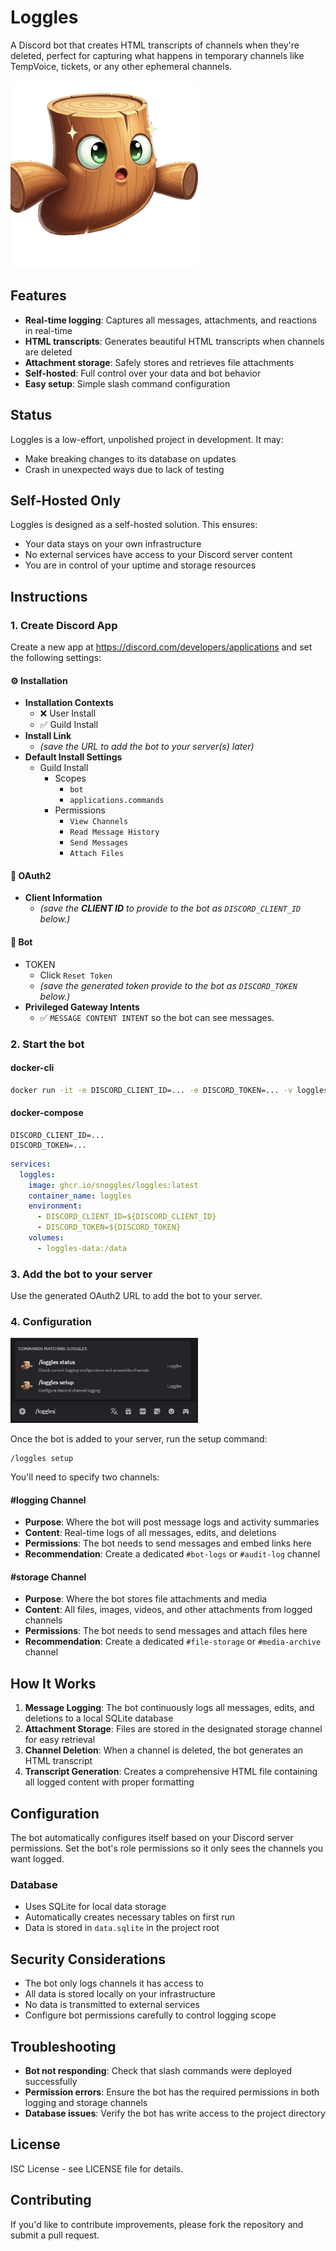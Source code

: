 # Loggles

A Discord bot that creates HTML transcripts of channels when they're deleted, perfect for capturing what happens in temporary channels like TempVoice, tickets, or any other ephemeral channels.

<img src="assets/profile.png" alt="Profile Picture" width="300">

## Features

- **Real-time logging**: Captures all messages, attachments, and reactions in real-time
- **HTML transcripts**: Generates beautiful HTML transcripts when channels are deleted
- **Attachment storage**: Safely stores and retrieves file attachments
- **Self-hosted**: Full control over your data and bot behavior
- **Easy setup**: Simple slash command configuration

## Status
Loggles is a low-effort, unpolished project in development. It may:
- Make breaking changes to its database on updates
- Crash in unexpected ways due to lack of testing

## Self-Hosted Only
Loggles is designed as a self-hosted solution. This ensures:
- Your data stays on your own infrastructure
- No external services have access to your Discord server content
- You are in control of your uptime and storage resources

## Instructions

### 1. Create Discord App
Create a new app at https://discord.com/developers/applications and set the following settings:

#### ⚙️ **Installation**
- **Installation Contexts**
  - ❌ User Install
  - ✅ Guild Install
- **Install Link**
  - *(save the URL to add the bot to your server(s) later)*
- **Default Install Settings**
  - Guild Install
    - Scopes
      - `bot`
      - `applications.commands`
    - Permissions
      - `View Channels`
      - `Read Message History`
      - `Send Messages`
      - `Attach Files`
#### 🔧 OAuth2
- **Client Information**
  - *(save the **CLIENT ID** to provide to the bot as `DISCORD_CLIENT_ID` below.)*

#### 🤖 Bot
- TOKEN
  - Click `Reset Token`
  - *(save the generated token provide to the bot as `DISCORD_TOKEN` below.)*
- **Privileged Gateway Intents**
  - ✅ `MESSAGE CONTENT INTENT` so the bot can see messages.

### 2. Start the bot
#### docker-cli
```bash
docker run -it -e DISCORD_CLIENT_ID=... -e DISCORD_TOKEN=... -v loggles-data:/data ghcr.io/snoggles/loggles:latest
```

#### docker-compose
```dotenv file=.env
DISCORD_CLIENT_ID=...
DISCORD_TOKEN=...
```

```yaml file=docker-compose.yml
services:
  loggles:
    image: ghcr.io/snoggles/loggles:latest
    container_name: loggles
    environment:
      - DISCORD_CLIENT_ID=${DISCORD_CLIENT_ID}
      - DISCORD_TOKEN=${DISCORD_TOKEN}
    volumes:
      - loggles-data:/data
```

### 3. Add the bot to your server
Use the generated OAuth2 URL to add the bot to your server.

### 4. Configuration
<img src="assets/commands.png" alt="Commands" width="300">

Once the bot is added to your server, run the setup command:

```
/loggles setup
```

You'll need to specify two channels:

#### #logging Channel
- **Purpose**: Where the bot will post message logs and activity summaries
- **Content**: Real-time logs of all messages, edits, and deletions
- **Permissions**: The bot needs to send messages and embed links here
- **Recommendation**: Create a dedicated `#bot-logs` or `#audit-log` channel

#### #storage Channel
- **Purpose**: Where the bot stores file attachments and media
- **Content**: All files, images, videos, and other attachments from logged channels
- **Permissions**: The bot needs to send messages and attach files here
- **Recommendation**: Create a dedicated `#file-storage` or `#media-archive` channel

## How It Works

1. **Message Logging**: The bot continuously logs all messages, edits, and deletions to a local SQLite database
2. **Attachment Storage**: Files are stored in the designated storage channel for easy retrieval
3. **Channel Deletion**: When a channel is deleted, the bot generates an HTML transcript
4. **Transcript Generation**: Creates a comprehensive HTML file containing all logged content with proper formatting

## Configuration

The bot automatically configures itself based on your Discord server permissions. Set the bot's role permissions so it only sees the channels you want logged.

### Database

- Uses SQLite for local data storage
- Automatically creates necessary tables on first run
- Data is stored in `data.sqlite` in the project root

## Security Considerations

- The bot only logs channels it has access to
- All data is stored locally on your infrastructure
- No data is transmitted to external services
- Configure bot permissions carefully to control logging scope

## Troubleshooting

- **Bot not responding**: Check that slash commands were deployed successfully
- **Permission errors**: Ensure the bot has the required permissions in both logging and storage channels
- **Database issues**: Verify the bot has write access to the project directory

## License

ISC License - see LICENSE file for details.

## Contributing

If you'd like to contribute improvements, please fork the repository and submit a pull request.
